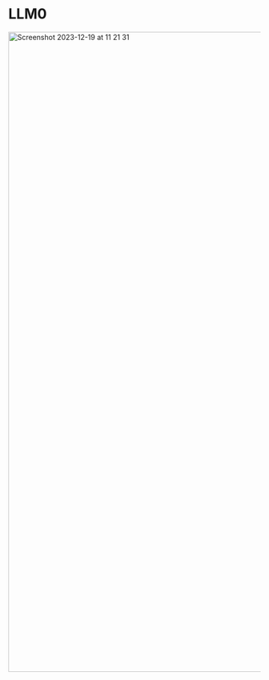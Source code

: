 # LLM0
<img width="1277" alt="Screenshot 2023-12-19 at 11 21 31" src="https://github.com/AmdPathirana/LLM0/assets/64656686/425e39be-31de-44fd-a023-b47e1b02e9b2">
